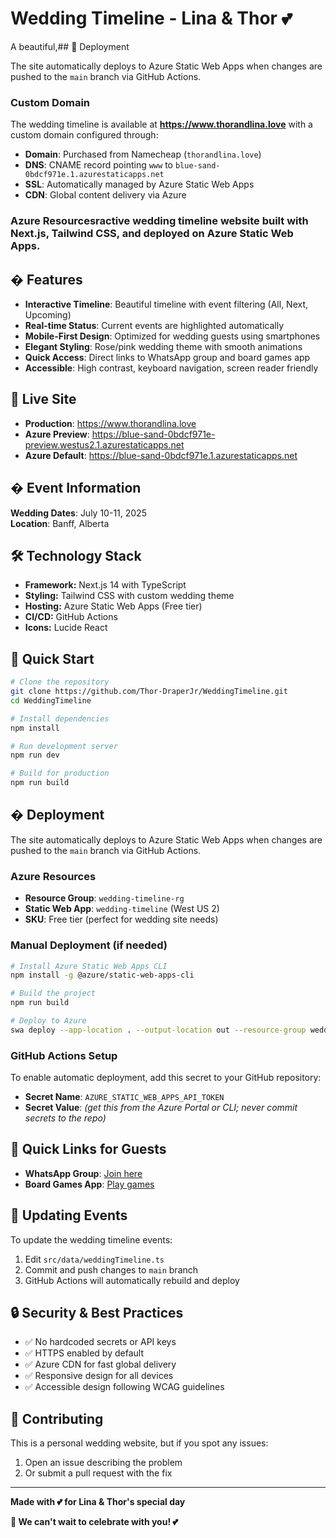 # Wedding Timeline - Lina & Thor 💕

A beautiful,## 📝 Deployment

The site automatically deploys to Azure Static Web Apps when changes are pushed to the `main` branch via GitHub Actions.

### Custom Domain

The wedding timeline is available at **https://www.thorandlina.love** with a custom domain configured through:
- **Domain**: Purchased from Namecheap (`thorandlina.love`)
- **DNS**: CNAME record pointing `www` to `blue-sand-0bdcf971e.1.azurestaticapps.net`
- **SSL**: Automatically managed by Azure Static Web Apps
- **CDN**: Global content delivery via Azure

### Azure Resourcesractive wedding timeline website built with Next.js, Tailwind CSS, and deployed on Azure Static Web Apps.

## � Features

- **Interactive Timeline**: Beautiful timeline with event filtering (All, Next, Upcoming)
- **Real-time Status**: Current events are highlighted automatically
- **Mobile-First Design**: Optimized for wedding guests using smartphones
- **Elegant Styling**: Rose/pink wedding theme with smooth animations
- **Quick Access**: Direct links to WhatsApp group and board games app
- **Accessible**: High contrast, keyboard navigation, screen reader friendly

## 🚀 Live Site

- **Production**: https://www.thorandlina.love
- **Azure Preview**: https://blue-sand-0bdcf971e-preview.westus2.1.azurestaticapps.net
- **Azure Default**: https://blue-sand-0bdcf971e.1.azurestaticapps.net

## � Event Information

**Wedding Dates**: July 10-11, 2025  
**Location**: Banff, Alberta

## 🛠️ Technology Stack

- **Framework:** Next.js 14 with TypeScript
- **Styling:** Tailwind CSS with custom wedding theme
- **Hosting:** Azure Static Web Apps (Free tier)
- **CI/CD:** GitHub Actions
- **Icons:** Lucide React

## 🚀 Quick Start

```bash
# Clone the repository
git clone https://github.com/Thor-DraperJr/WeddingTimeline.git
cd WeddingTimeline

# Install dependencies
npm install

# Run development server
npm run dev

# Build for production
npm run build
```

## � Deployment

The site automatically deploys to Azure Static Web Apps when changes are pushed to the `main` branch via GitHub Actions.

### Azure Resources

- **Resource Group**: `wedding-timeline-rg`
- **Static Web App**: `wedding-timeline` (West US 2)
- **SKU**: Free tier (perfect for wedding site needs)

### Manual Deployment (if needed)

```bash
# Install Azure Static Web Apps CLI
npm install -g @azure/static-web-apps-cli

# Build the project
npm run build

# Deploy to Azure
swa deploy --app-location . --output-location out --resource-group wedding-timeline-rg --app-name wedding-timeline --subscription-id YOUR_SUBSCRIPTION_ID
```

### GitHub Actions Setup


To enable automatic deployment, add this secret to your GitHub repository:

- **Secret Name**: `AZURE_STATIC_WEB_APPS_API_TOKEN`
- **Secret Value**: *(get this from the Azure Portal or CLI; never commit secrets to the repo)*

## 📱 Quick Links for Guests

- **WhatsApp Group**: [Join here](https://chat.whatsapp.com/GXnhYAKikvREQv6GsHWGb4)
- **Board Games App**: [Play games](https://blue-ocean-05fae780f.1.azurestaticapps.net)

## 📝 Updating Events

To update the wedding timeline events:

1. Edit `src/data/weddingTimeline.ts`
2. Commit and push changes to `main` branch
3. GitHub Actions will automatically rebuild and deploy

## 🔒 Security & Best Practices

- ✅ No hardcoded secrets or API keys
- ✅ HTTPS enabled by default
- ✅ Azure CDN for fast global delivery
- ✅ Responsive design for all devices
- ✅ Accessible design following WCAG guidelines

## 🤝 Contributing

This is a personal wedding website, but if you spot any issues:

1. Open an issue describing the problem
2. Or submit a pull request with the fix

---

**Made with 💕 for Lina & Thor's special day**

**🎊 We can't wait to celebrate with you! 💕**
